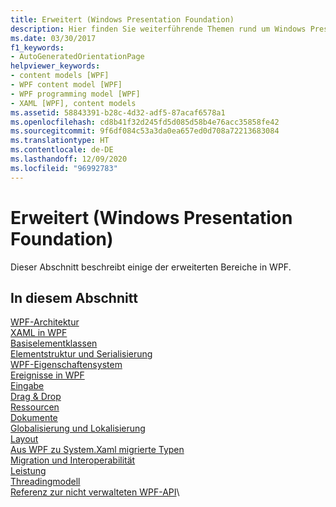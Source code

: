 ```yaml
---
title: Erweitert (Windows Presentation Foundation)
description: Hier finden Sie weiterführende Themen rund um Windows Presentation Foundation wie etwa zu Architektur, Basiselementklassen und Eigenschaftensystem.
ms.date: 03/30/2017
f1_keywords:
- AutoGeneratedOrientationPage
helpviewer_keywords:
- content models [WPF]
- WPF content model [WPF]
- WPF programming model [WPF]
- XAML [WPF], content models
ms.assetid: 58843391-b28c-4d32-adf5-87acaf6578a1
ms.openlocfilehash: cd8b41f32d245fd5d085d58b4e76acc35858fe42
ms.sourcegitcommit: 9f6df084c53a3da0ea657ed0d708a72213683084
ms.translationtype: HT
ms.contentlocale: de-DE
ms.lasthandoff: 12/09/2020
ms.locfileid: "96992783"
---
```

# <a name="advanced-windows-presentation-foundation"></a>Erweitert (Windows Presentation Foundation)

Dieser Abschnitt beschreibt einige der erweiterten Bereiche in WPF.

## <a name="in-this-section"></a>In diesem Abschnitt

[WPF-Architektur](wpf-architecture.md)\
[XAML in WPF](xaml-in-wpf.md)\
[Basiselementklassen](base-elements.md)\
[Elementstruktur und Serialisierung](element-tree-and-serialization.md)\
[WPF-Eigenschaftensystem](properties-wpf.md)\
[Ereignisse in WPF](events-wpf.md)\
[Eingabe](input-wpf.md)\
[Drag & Drop](drag-and-drop.md)\
[Ressourcen](resources-wpf.md)\
[Dokumente](documents.md)\
[Globalisierung und Lokalisierung](globalization-and-localization.md)\
[Layout](layout.md)\
[Aus WPF zu System.Xaml migrierte Typen](types-migrated-from-wpf-to-system.md)\
[Migration und Interoperabilität](migration-and-interoperability.md)\
[Leistung](performance.md)\
[Threadingmodell](threading-model.md)\
[Referenz zur nicht verwalteten WPF-API](wpf-unmanaged-api-reference.md)\
